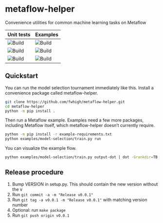 # metaflow-helper

Convenience utilities for common machine learning tasks on Metaflow

| Unit tests | Examples |
| ---------- | -------  | 
| ![Build](https://github.com/fwhigh/metaflow-helper/actions/workflows/python36.yml/badge.svg) | ![Build](https://github.com/fwhigh/metaflow-helper/actions/workflows/examples36.yml/badge.svg) |
| ![Build](https://github.com/fwhigh/metaflow-helper/actions/workflows/python37.yml/badge.svg) | ![Build](https://github.com/fwhigh/metaflow-helper/actions/workflows/examples37.yml/badge.svg) |
| ![Build](https://github.com/fwhigh/metaflow-helper/actions/workflows/python38.yml/badge.svg) | ![Build](https://github.com/fwhigh/metaflow-helper/actions/workflows/examples38.yml/badge.svg) |

## Quickstart

You can run the model selection tournament immediately like this. 
Install a convenience package called metaflow-helper.


```bash
git clone https://github.com/fwhigh/metaflow-helper.git
cd metaflow-helper
python -m pip install .
```

Then run a Metaflow example. 
Examples need a few more packages, including Metaflow itself, which metaflow-helper doesn’t currently require.

```bash
python -m pip install -r example-requirements.txt
python examples/model-selection/train.py run
```

You can visualize the example flow.

```bash
python examples/model-selection/train.py output-dot | dot -Grankdir=TB -Tpng -o model-selection-flow.png
```

## Release procedure

1. Bump VERSION in setup.py. This should contain the new version without the v
1. Run `git commit -a -m "Release v0.0.1"`
1. Run `git tag -a v0.0.1 -m "Release v0.0.1"` with matching version number
1. Optional: run `make package`
1. Run `git push origin v0.0.1`
